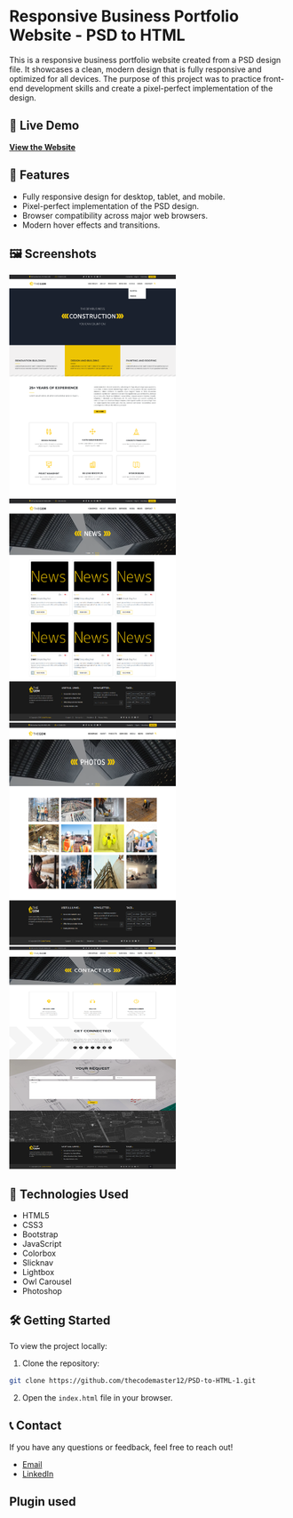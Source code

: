 # Responsive Business Portfolio Website - PSD to HTML

This is a responsive business portfolio website created from a PSD design file. It showcases a clean, modern design that is fully responsive and optimized for all devices. The purpose of this project was to practice front-end development skills and create a pixel-perfect implementation of the design.

## 🚀 **Live Demo**
[**View the Website**](https://thecodemaster12.github.io/PSD-to-HTML-1/)

## 🌟 **Features**
- Fully responsive design for desktop, tablet, and mobile.
- Pixel-perfect implementation of the PSD design.
- Browser compatibility across major web browsers.
- Modern hover effects and transitions.

## 🖼️ **Screenshots**

<img src="./screenshots/image1.png" alt="Image 1" width="300" height="400" /> 
<img src="./screenshots/image2.png" alt="Image 2" width="300" height="400" /> 
<img src="./screenshots/image3.png" alt="Image 2" width="300" height="400" />
<img src="./screenshots/image4.png" alt="Image 2" width="300" height="400" />


## 🔧 **Technologies Used**
- HTML5
- CSS3
- Bootstrap
- JavaScript
- Colorbox
- Slicknav
- Lightbox
- Owl Carousel
- Photoshop

## 🛠️ **Getting Started**
To view the project locally:
1. Clone the repository:

```bash
git clone https://github.com/thecodemaster12/PSD-to-HTML-1.git
```
2. Open the `index.html` file in your browser.

## 📞 **Contact**
If you have any questions or feedback, feel free to reach out!
- [Email](mailto:email@example.com)
- [LinkedIn](https://www.linkedin.com/in/saifur-rahman-shihab/)

## Plugin used